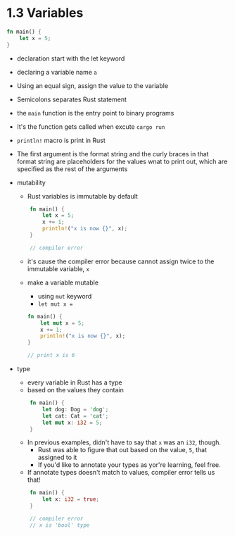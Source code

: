 # 1.3 Variables

```rs
fn main() {
    let x = 5;
}
```

- declaration start with the let keyword
- declaring a variable name `a`
- Using an equal sign, assign the value to the variable
- Semicolons separates Rust statement

- the `main` function is the entry point to binary programs
- It's the function gets called when excute `cargo run`

- `println!` macro is print in Rust
- The first argument is the format string and the curly braces in that format string are placeholders for the values wnat to print out, which are specified as the rest of the arguments

- mutability

  - Rust variables is immutable by default

  ```rs
      fn main() {
          let x = 5;
          x += 1;
          println!("x is now {}", x);
      }

      // compiler error
  ```

  - it's cause the compiler error because cannot assign twice to the immutable variable, `x`

  - make a variable mutable

    - using `mut` keyword
    - `let mut x =`

    ```rs
    fn main() {
        let mut x = 5;
        x += 1;
        println!("x is now {}", x);
    }

    // print x is 6
    ```

- type

  - every variable in Rust has a type
  - based on the values they contain

  ```rs
      fn main() {
          let dog: Dog = 'dog';
          let cat: Cat = 'cat';
          let mut x: i32 = 5;
      }
  ```

  - In previous examples, didn't have to say that `x` was an `i32`, though.
    - Rust was able to figure that out based on the value, `5`, that assigned to it
    - If you'd like to annotate your types as yor're learning, feel free.
  - If annotate types doesn't match to values, compiler error tells us that!

  ```rs
      fn main() {
          let x: i32 = true;
      }

      // compiler error
      // x is 'bool' type
  ```
